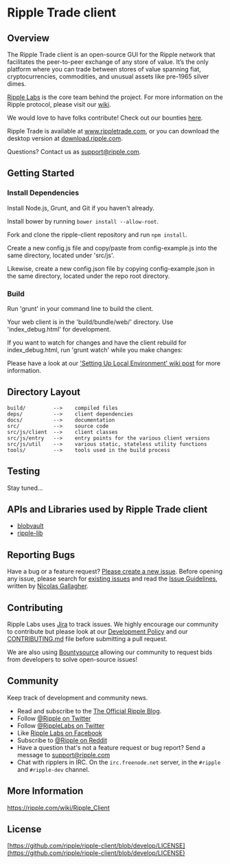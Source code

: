 # Ripple Trade client

## Overview
The Ripple Trade client is an open-source GUI for the Ripple network that facilitates the peer-to-peer exchange of any store of value. It’s the only platform where you can trade between stores of value spanning fiat, cryptocurrencies, commodities, and unusual assets like pre-1965 silver dimes.

[Ripple Labs](https://ripplelabs.com) is the core team behind the project. For more information on the Ripple protocol, please visit our [wiki](https://ripple.com/wiki/).

We would love to have folks contribute! Check out our bounties [here](https://www.bountysource.com/teams/ripple/bounties).

Ripple Trade is available at www.rippletrade.com, or you can download the desktop version at [download.ripple.com](download.ripple.com).

Questions? Contact us as support@ripple.com.


## Getting Started

### Install Dependencies

Install Node.js, Grunt, and Git if you haven't already.

Install bower by running `bower install --allow-root`.

Fork and clone the ripple-client repository and run `npm install`.

Create a new config.js file and copy/paste from config-example.js into the same directory, located under 'src/js'.

Likewise, create a new config.json file by copying config-example.json in the same directory, located under the repo root directory.

### Build

Run 'grunt' in your command line to build the client.

Your web client is in the 'build/bundle/web/' directory. Use 'index_debug.html' for development.

If you want to watch for changes and have the client rebuild for index_debug.html, run 'grunt watch' while you make changes:

Please have a look at our ['Setting Up Local Environment' wiki post](https://github.com/ripple/ripple-client/wiki/Setting-Up-Local-Environment) for more information.


## Directory Layout

	build/         -->    compiled files
	deps/          -->    client dependencies
	docs/          -->    documentation
	src/           -->    source code
	src/js/client  -->    client classes
	src/js/entry   -->    entry points for the various client versions
	src/js/util    -->    various static, stateless utility functions
	tools/         -->    tools used in the build process


## Testing

Stay tuned...


## APIs and Libraries used by Ripple Trade client

- [blobvault](https://github.com/ripple/ripple-blobvault)
- [ripple-lib](https://github.com/ripple/ripple-lib)


## Reporting Bugs

Have a bug or a feature request? [Please create a new issue](https://ripplelabs.atlassian.net/browse/WC). Before opening any issue, please search for [existing issues](https://ripplelabs.atlassian.net/browse/WC-1193?jql=project%20%3D%20WC) and read the [Issue Guidelines](https://github.com/rippleFoundation/ripple-client/blob/develop/CONTRIBUTING.md), written by [Nicolas Gallagher](https://github.com/necolas/).


## Contributing

Ripple Labs uses [Jira](https://ripplelabs.atlassian.net) to track issues. We highly encourage our community to contribute but please look at our [Development Policy](https://github.com/ripple/ripple-client/wiki/Development-Process-Policy) and our [CONTRIBUTING.md](https://github.com/ripple/ripple-client/blob/develop/CONTRIBUTING.md) file before submitting a pull request.

We are also using [Bountysource](https://www.bountysource.com/teams/ripple/bounties) allowing our community to request bids from developers to solve open-source issues!


## Community

Keep track of development and community news.

- Read and subscribe to the [The Official Ripple Blog](https://ripple.com/blog/).
- Follow [@Ripple on Twitter](https://twitter.com/ripple)
- Follow [@RippleLabs on Twitter](https://twitter.com/ripplelabs)
- Like [Ripple Labs on Facebook](https://facebook.com/ripplelabs)
- Subscribe to [@Ripple on Reddit](http://www.reddit.com/r/Ripple)
- Have a question that's not a feature request or bug report? Send a message to [support@ripple.com](mailto:support@ripple.com)
- Chat with ripplers in IRC. On the `irc.freenode.net` server, in the `#ripple` and `#ripple-dev` channel.


## More Information

https://ripple.com/wiki/Ripple_Client


## License

[https://github.com/ripple/ripple-client/blob/develop/LICENSE](https://github.com/ripple/ripple-client/blob/develop/LICENSE)
